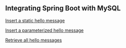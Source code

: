 ## Integrating Spring Boot with MySQL
[Insert a static hello message](http://cs5200-summer2018-jain.us-west-2.elasticbeanstalk.com/api/hello/insert)

[Insert a parameterized hello message](http://cs5200-summer2018-jain.us-west-2.elasticbeanstalk.com/api/hello/insert/Some-parameterized-message)

[Retrieve all hello messages](http://cs5200-summer2018-jain.us-west-2.elasticbeanstalk.com/api/hello/select/all)
